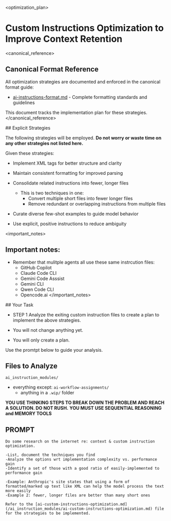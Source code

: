 <optimization_plan>
# Custom Instructions Optimization to Improve Context Retention

<canonical_reference>
## Canonical Format Reference

All optimization strategies are documented and enforced in the canonical format guide:
- [ai-instructions-format.md](./ai-instructions-format.md) - Complete formatting standards and guidelines

This document tracks the implementation plan for these strategies.
</canonical_reference>

<strategies>
## Explicit Strategies

The following strategies will be employed. **Do not worry or waste time on any other strategies not listed here.**

Given these strategies:

- Implement XML tags for better structure and clarity
- Maintain consistent formatting for improved parsing

- Consolidate related instructions into fewer, longer files
    - This is two techniques in one: 
        - Convert multiple short files into fewer longer files
        - Remove redundant or overlapping instructions from multiple files

- Curate diverse few-shot examples to guide model behavior
- Use explicit, positive instructions to reduce ambiguity
</strategies>

<important_notes>
## Important notes:

- Remember that mulitple agents all use these same instrcution files:
    - GitHub Copilot
    - Claude Code CLI
    - Gemini Code Asssist
    - Gemini CLI
    - Qwen Code CLI
    - Opencode.ai
</important_notes>

<task>
## Your Task

- STEP 1
Analyze the exiting custom instruction files to create a plan to implement the above strategies. 

- You will not change anything yet.
- You will only create a plan. 

Use the promtpt below to guide your analysis.

## Files to Analyze

`ai_instruction_modules/`

- everything except:
    `ai-workflow-assignments/`
    - anything in a `.wip/` folder


**YOU USE THINKING STEPS TO BREAK DOWN THE PROBLEM AND REACH A SOLUTION. DO NOT RUSH.**
**YOU MUST USE SEQUENTIAL REASONING and MEMORY TOOLS**


## PROMPT

```
Do some research on the internet re: context & custom instruction optimization.

-List, document the techniques you find
-Analyze the options wrt implementation complexity vs. performance gain
-Identify a set of those with a good ratio of easily-implemented to performance gain

-Example: Anthropic's site states that using a form of formatted/marked up text like XML can help the model process the text more easily
-Example 2: fewer, longer files are better than many short ones

Refer to the [ai-custom-instructions-optimization.md](/ai_instruction_modules/ai-custom-instructions-optimization.md) file for the strategies to be implemented.
```
</task>
</optimization_plan>